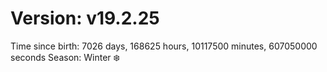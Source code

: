 # Version: v19.2.25
Time since birth: 7026 days, 168625 hours, 10117500 minutes, 607050000 seconds
Season: Winter ❄️
